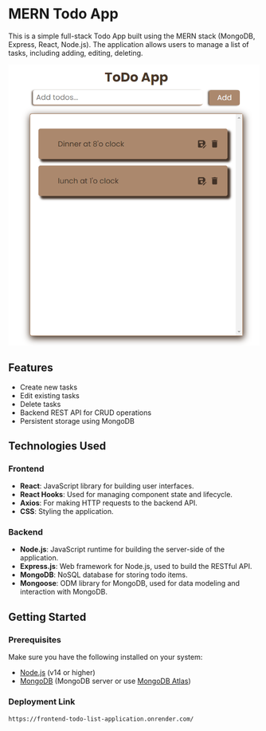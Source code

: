 # MERN Todo App

This is a simple full-stack Todo App built using the MERN stack (MongoDB, Express, React, Node.js). The application allows users to manage a list of tasks, including adding, editing, deleting.

![Todo App Screenshot](./interface.png) 


## Features

- Create new tasks
- Edit existing tasks
- Delete tasks
- Backend REST API for CRUD operations
- Persistent storage using MongoDB

## Technologies Used

### Frontend

- **React**: JavaScript library for building user interfaces.
- **React Hooks**: Used for managing component state and lifecycle.
- **Axios**: For making HTTP requests to the backend API.
- **CSS**: Styling the application.

### Backend

- **Node.js**: JavaScript runtime for building the server-side of the application.
- **Express.js**: Web framework for Node.js, used to build the RESTful API.
- **MongoDB**: NoSQL database for storing todo items.
- **Mongoose**: ODM library for MongoDB, used for data modeling and interaction with MongoDB.

## Getting Started

### Prerequisites

Make sure you have the following installed on your system:

- [Node.js](https://nodejs.org/en/) (v14 or higher)
- [MongoDB](https://www.mongodb.com/try/download/community) (MongoDB server or use [MongoDB Atlas](https://www.mongodb.com/cloud/atlas))

### Deployment Link
   ```bash
   https://frontend-todo-list-application.onrender.com/
